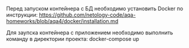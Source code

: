 Перед запуском контейнера с БД необходимо установить Docker по инструкции:
https://github.com/netology-code/aqa-homeworks/blob/aqa4/docker/installation.md

Для заупска контейнера с приложением необходимо выполнить команду в директории проекта:
 docker-compose up 
